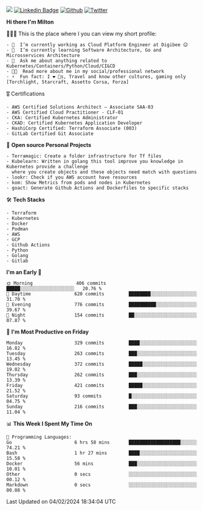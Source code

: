 ![](https://komarev.com/ghpvc/?username=miltlima&color=blueviolet) [![Linkedin Badge](https://img.shields.io/badge/-LinkedIn-blue?style=flat-square&logo=Linkedin&logoColor=white&link=https://www.linkedin.com/in/miltonlimaj/)](https://www.linkedin.com/in/miltonlimaj/) [![Github](https://img.shields.io/github/followers/miltlima?style=social)](https://github.com/miltlima?tab=followers) [![Twitter](https://img.shields.io/twitter/follow/milt_lima?style=social)](https://twitter.com/milt_lima)
 


     
**Hi there I'm Milton**

👨🏽‍💻 This is the place where I you can view my short profile:
```text
- 🔭  I’m currently working as Cloud Platform Engineer at Digibee 😉
- 🌱  I’m currently learning Software Architecture, Go and Microsservices Architecture
- 💬  Ask me about anything related to Kubernetes/Containers/Python/Cloud/CI&CD
- 👨‍💻  Read more about me in my social/professional network
- ⚡  Fun fact: I ❤️ 🐶s, Travel and know other cultures, gaming only [Torchlight, Starcraft, Assetto Corsa, Forza]
```
🎖 Certifications
```text
- AWS Certified Solutions Architect – Associate SAA-03
- AWS Certified Cloud Practitioner - CLF-01
- CKA: Certified Kubernetes Administrator
- CKAD: Certified Kubernetes Application Developer
- HashiCorp Certified: Terraform Associate (003)
- GitLab Certified Git Associate
```
📐 **Open source Personal Projects**

```text
- Terramagic: Create a folder infrastructure for Tf files
- Kubelearn: Written in golang this tool improve you knowledge in Kubernetes provide a challenge
  where you create objects and these objects need match with questions
- lookr: Check if you AWS account have resources
- kom: Show Metrics from pods and nodes in Kubernetes
- goact: Generate Github Actions and Dockerfiles to specific stacks
```
🛠 **Tech Stacks**

```text
- Terraform
- Kubernetes
- Docker
- Podman
- AWS
- GCP
- Github Actions
- Python
- Golang
- Gitlab
```         

<!--START_SECTION:waka-->
**I'm an Early 🐤** 

```text
🌞 Morning                406 commits         █████░░░░░░░░░░░░░░░░░░░░   20.76 % 
🌆 Daytime                620 commits         ████████░░░░░░░░░░░░░░░░░   31.70 % 
🌃 Evening                776 commits         ██████████░░░░░░░░░░░░░░░   39.67 % 
🌙 Night                  154 commits         ██░░░░░░░░░░░░░░░░░░░░░░░   07.87 % 
```
📅 **I'm Most Productive on Friday** 

```text
Monday                   329 commits         ████░░░░░░░░░░░░░░░░░░░░░   16.82 % 
Tuesday                  263 commits         ███░░░░░░░░░░░░░░░░░░░░░░   13.45 % 
Wednesday                372 commits         █████░░░░░░░░░░░░░░░░░░░░   19.02 % 
Thursday                 262 commits         ███░░░░░░░░░░░░░░░░░░░░░░   13.39 % 
Friday                   421 commits         █████░░░░░░░░░░░░░░░░░░░░   21.52 % 
Saturday                 93 commits          █░░░░░░░░░░░░░░░░░░░░░░░░   04.75 % 
Sunday                   216 commits         ███░░░░░░░░░░░░░░░░░░░░░░   11.04 % 
```


📊 **This Week I Spent My Time On** 

```text
💬 Programming Languages: 
Go                       6 hrs 58 mins       ███████████████████░░░░░░   74.21 % 
Bash                     1 hr 27 mins        ████░░░░░░░░░░░░░░░░░░░░░   15.58 % 
Docker                   56 mins             ███░░░░░░░░░░░░░░░░░░░░░░   10.01 % 
Other                    0 secs              ░░░░░░░░░░░░░░░░░░░░░░░░░   00.12 % 
Markdown                 0 secs              ░░░░░░░░░░░░░░░░░░░░░░░░░   00.08 % 
```


 Last Updated on 04/02/2024 18:34:04 UTC
<!--END_SECTION:waka-->
